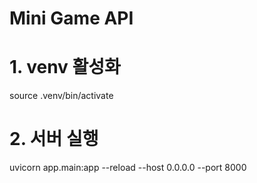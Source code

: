 # Mini Game API

# 1. venv 활성화

source .venv/bin/activate

# 2. 서버 실행

uvicorn app.main:app --reload --host 0.0.0.0 --port 8000
